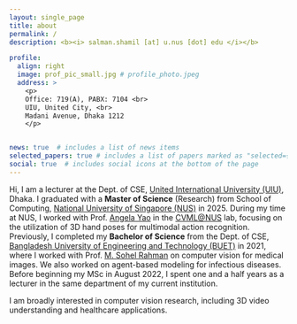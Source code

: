 ```yaml
---
layout: single_page
title: about
permalink: /
description: <b><i> salman.shamil [at] u.nus [dot] edu </i></b>

profile:
  align: right
  image: prof_pic_small.jpg # profile_photo.jpeg
  address: >
    <p> 
    Office: 719(A), PABX: 7104 <br>
    UIU, United City, <br>
    Madani Avenue, Dhaka 1212 
    </p>


news: true  # includes a list of news items
selected_papers: true # includes a list of papers marked as "selected={true}"
social: true  # includes social icons at the bottom of the page
---
```


Hi, I am a lecturer at the Dept. of CSE, <a href="https://cse.uiu.ac.bd/">United International University (UIU)</a>, Dhaka. I graduated with a <b>Master of Science</b> (Research) from School of Computing, <a href="https://nus.edu.sg/">National University of Singapore (NUS)</a> in 2025. During my time at NUS, I worked with Prof. <a href="https://www.comp.nus.edu.sg/~ayao/">Angela Yao</a> in the <a href="https://cvml.comp.nus.edu.sg/">CVML@NUS</a> lab, focusing on the utilization of 3D hand poses for multimodal action recognition. Previously, I completed my <b>Bachelor of Science</b> from the Dept. of CSE, <a href="https://www.buet.ac.bd/web/">Bangladesh University of Engineering and Technology (BUET)</a> in 2021, where I worked with Prof. <a href="http://msrahman.buet.ac.bd/">M. Sohel Rahman</a> on computer vision for medical images. We also worked on agent-based modeling for infectious diseases. Before beginning my MSc in August 2022, I spent one and a half years as a lecturer in the same department of my current institution.

I am broadly interested in computer vision research, including 3D video understanding and healthcare applications.


<!-- <p style="font-size:18px; font-family:'Libre Baskerville'"><i><b>P.S. </b>You can use "Salman" only as my first name</i></p> -->